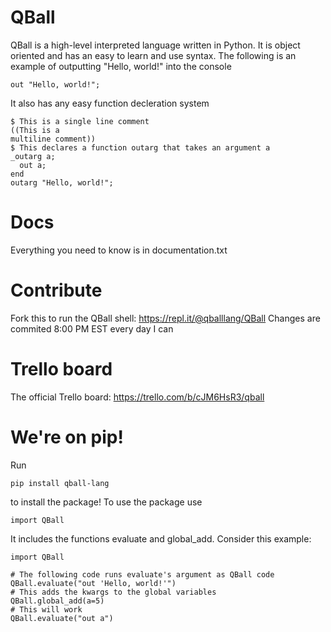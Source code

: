 # QBall
QBall is a high-level interpreted language written in Python. It is object oriented and has an easy to learn and use syntax. The following is an example of outputting "Hello, world!" into the console
```
out "Hello, world!";
```
It also has any easy function decleration system
```
$ This is a single line comment
((This is a
multiline comment))
$ This declares a function outarg that takes an argument a
_outarg a;
  out a;
end
outarg "Hello, world!";
```
# Docs
Everything you need to know is in documentation.txt
# Contribute
Fork this to run the QBall shell: https://repl.it/@qballlang/QBall
Changes are commited 8:00 PM EST every day I can
# Trello board
The official Trello board: https://trello.com/b/cJM6HsR3/qball
# We're on pip!
Run 
```
pip install qball-lang
```
to install the package! To use the package use
```
import QBall
```
It includes the functions evaluate and global_add. Consider this example:
```
import QBall

# The following code runs evaluate's argument as QBall code
QBall.evaluate("out 'Hello, world!'")
# This adds the kwargs to the global variables
QBall.global_add(a=5)
# This will work
QBall.evaluate("out a")
```
